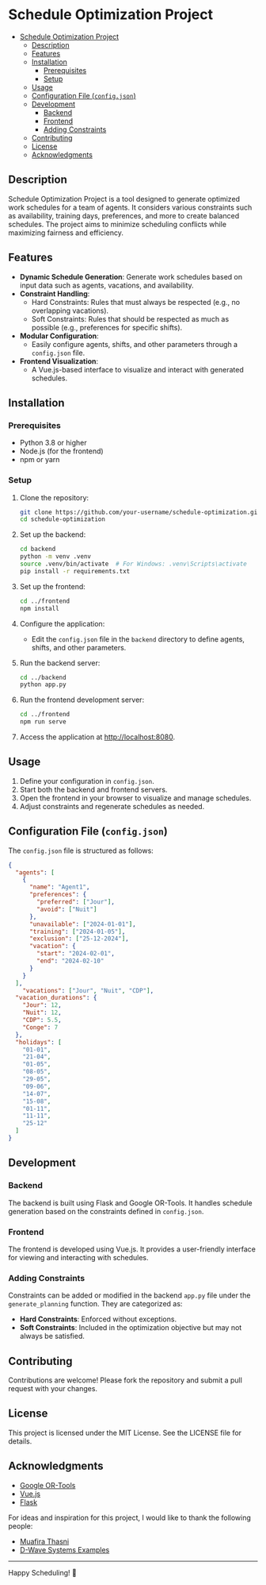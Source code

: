 # Schedule Optimization Project

- [Schedule Optimization Project](#schedule-optimization-project)
  - [Description](#description)
  - [Features](#features)
  - [Installation](#installation)
    - [Prerequisites](#prerequisites)
    - [Setup](#setup)
  - [Usage](#usage)
  - [Configuration File (`config.json`)](#configuration-file-configjson)
  - [Development](#development)
    - [Backend](#backend)
    - [Frontend](#frontend)
    - [Adding Constraints](#adding-constraints)
  - [Contributing](#contributing)
  - [License](#license)
  - [Acknowledgments](#acknowledgments)

## Description

Schedule Optimization Project is a tool designed to generate optimized work schedules for a team of agents. It considers various constraints such as availability, training days, preferences, and more to create balanced schedules. The project aims to minimize scheduling conflicts while maximizing fairness and efficiency.

## Features

- **Dynamic Schedule Generation**: Generate work schedules based on input data such as agents, vacations, and availability.
- **Constraint Handling**:
  - Hard Constraints: Rules that must always be respected (e.g., no overlapping vacations).
  - Soft Constraints: Rules that should be respected as much as possible (e.g., preferences for specific shifts).
- **Modular Configuration**:
  - Easily configure agents, shifts, and other parameters through a `config.json` file.
- **Frontend Visualization**:
  - A Vue.js-based interface to visualize and interact with generated schedules.

## Installation

### Prerequisites

- Python 3.8 or higher
- Node.js (for the frontend)
- npm or yarn

### Setup

1. Clone the repository:

   ```bash
   git clone https://github.com/your-username/schedule-optimization.git
   cd schedule-optimization
   ```

2. Set up the backend:

   ```bash
   cd backend
   python -m venv .venv
   source .venv/bin/activate  # For Windows: .venv\Scripts\activate
   pip install -r requirements.txt
   ```

3. Set up the frontend:

   ```bash
   cd ../frontend
   npm install
   ```

4. Configure the application:
   - Edit the `config.json` file in the `backend` directory to define agents, shifts, and other parameters.

5. Run the backend server:

   ```bash
   cd ../backend
   python app.py
   ```

6. Run the frontend development server:

   ```bash
   cd ../frontend
   npm run serve
   ```

7. Access the application at [http://localhost:8080](http://localhost:8080).

## Usage

1. Define your configuration in `config.json`.
2. Start both the backend and frontend servers.
3. Open the frontend in your browser to visualize and manage schedules.
4. Adjust constraints and regenerate schedules as needed.

## Configuration File (`config.json`)

The `config.json` file is structured as follows:

```json
{
  "agents": [
    {
      "name": "Agent1",
      "preferences": {
        "preferred": ["Jour"],
        "avoid": ["Nuit"]
      },
      "unavailable": ["2024-01-01"],
      "training": ["2024-01-05"],
      "exclusion": ["25-12-2024"],
      "vacation": {
        "start": "2024-02-01",
        "end": "2024-02-10"
      }
    }
  ],
    "vacations": ["Jour", "Nuit", "CDP"],
  "vacation_durations": {
    "Jour": 12,
    "Nuit": 12,
    "CDP": 5.5,
    "Conge": 7
  },
  "holidays": [
    "01-01",
    "21-04",
    "01-05",
    "08-05",
    "29-05",
    "09-06",
    "14-07",
    "15-08",
    "01-11",
    "11-11",
    "25-12"
  ]
}
```

## Development

### Backend

The backend is built using Flask and Google OR-Tools. It handles schedule generation based on the constraints defined in `config.json`.

### Frontend

The frontend is developed using Vue.js. It provides a user-friendly interface for viewing and interacting with schedules.

### Adding Constraints

Constraints can be added or modified in the backend `app.py` file under the `generate_planning` function. They are categorized as:

- **Hard Constraints**: Enforced without exceptions.
- **Soft Constraints**: Included in the optimization objective but may not always be satisfied.

## Contributing

Contributions are welcome! Please fork the repository and submit a pull request with your changes.

## License

This project is licensed under the MIT License. See the LICENSE file for details.

## Acknowledgments

- [Google OR-Tools](https://developers.google.com/optimization)
- [Vue.js](https://vuejs.org)
- [Flask](https://flask.palletsprojects.com)

For ideas and inspiration for this project, I would like to thank the following people:

- [Muafira Thasni](https://github.com/MuafiraThasni/Nurse-Scheduling)
- [D-Wave Systems Examples](https://github.com/dwave-examples/nurse-scheduling)

---

Happy Scheduling! 🚀
